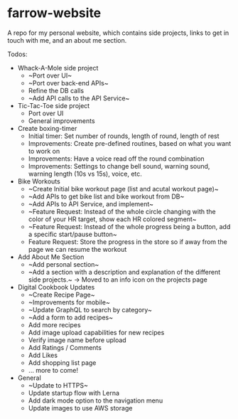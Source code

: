 # farrow-website
A repo for my personal website, which contains side projects, links to get in touch with me, and an about me section.

Todos:
  - Whack-A-Mole side project
    - ~Port over UI~
    - ~Port over back-end APIs~
    - Refine the DB calls
    - ~Add API calls to the API Service~
  - Tic-Tac-Toe side project
    - Port over UI
    - General improvements
  - Create boxing-timer
    - Initial timer: Set number of rounds, length of round, length of rest
    - Improvements: Create pre-defined routines, based on what you want to work on
    - Improvements: Have a voice read off the round combination
    - Improvements: Settings to change bell sound, warning sound, warning length (10s vs 15s), voice, etc.
  - Bike Workouts
    - ~Create Initial bike workout page (list and acutal workout page)~
    - ~Add APIs to get bike list and bike workout from DB~
    - ~Add APIs to API Service, and implement~
    - ~Feature Request: Instead of the whole circle changing with the color of your HR target, show each HR colored segment~
    - ~Feature Request: Instead of the whole progress being a button, add a specific start/pause button~
    - Feature Request: Store the progress in the store so if away from the page we can resume the workout
  - Add About Me Section
    - ~Add personal section~
    - ~Add a section with a description and explanation of the different side projects.~ -> Moved to an info icon on the projects page
  - Digital Cookbook Updates
    - ~Create Recipe Page~
    - ~Improvements for mobile~
    - ~Update GraphQL to search by category~
    - ~Add a form to add recipes~
    - Add more recipes
    - Add image upload capabilities for new recipes
    - Verify image name before upload
    - Add Ratings / Comments
    - Add Likes
    - Add shopping list page
    - ... more to come!
  - General
    - ~Update to HTTPS~
    - Update startup flow with Lerna
    - Add dark mode option to the navigation menu
    - Update images to use AWS storage
    

